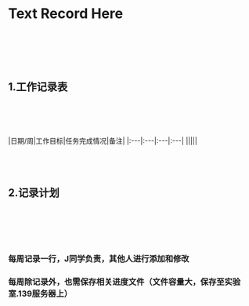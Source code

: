 # Text Record Here
<br><br><br><br>
## 1.工作记录表
<br><br><br><br>
|日期/周|工作目标|任务完成情况|备注|
|:---|:---|:---|:---|
|||||
<br><br><br><br>


## 2.记录计划
<br><br><br><br>
### 每周记录一行，J同学负责，其他人进行添加和修改
### 每周除记录外，也需保存相关进度文件（文件容量大，保存至实验室.139服务器上）
